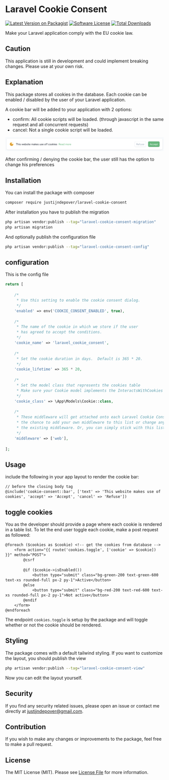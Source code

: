 # Laravel Cookie Consent

[![Latest Version on Packagist](https://img.shields.io/packagist/v/justijndepover/laravel-cookie-consent.svg?style=flat-square)](https://packagist.org/packages/justijndepover/laravel-cookie-consent)
[![Software License](https://img.shields.io/badge/license-MIT-brightgreen.svg?style=flat-square)](LICENSE.md)
[![Total Downloads](https://img.shields.io/packagist/dt/justijndepover/laravel-cookie-consent.svg?style=flat-square)](https://packagist.org/packages/justijndepover/laravel-cookie-consent)

Make your Laravel application comply with the EU cookie law.

## Caution
This application is still in development and could implement breaking changes. Please use at your own risk.

## Explanation
This package stores all cookies in the database. Each cookie can be enabled / disabled by the user of your Laravel application.

A cookie bar will be added to your application with 2 options:
- confirm: All cookie scripts will be loaded. (through javascript in the same request and all concurrent requests)
- cancel: Not a single cookie script will be loaded.

![dialog](https://raw.githubusercontent.com/justijndepover/laravel-cookie-consent/master/docs/screenshot.png)

After confirming / denying the cookie bar, the user still has the option to change his preferences

## Installation
You can install the package with composer
```sh
composer require justijndepover/laravel-cookie-consent
```

After installation you have to publish the migration
```sh
php artisan vendor:publish --tag="laravel-cookie-consent-migration"
php artisan migration
```

And optionally publish the configuration file
```sh
php artisan vendor:publish --tag="laravel-cookie-consent-config"
```
## configuration
This is the config file
```php
return [

    /*
     * Use this setting to enable the cookie consent dialog.
     */
    'enabled' => env('COOKIE_CONSENT_ENABLED', true),

    /*
     * The name of the cookie in which we store if the user
     * has agreed to accept the conditions.
     */
    'cookie_name' => 'laravel_cookie_consent',

    /*
     * Set the cookie duration in days.  Default is 365 * 20.
     */
    'cookie_lifetime' => 365 * 20,

    /*
     * Set the model class that represents the cookies table
     * Make sure your Cookie model implements the InteractsWithCookies trait
     */
    'cookie_class' => \App\Models\Cookie::class,

    /*
     * These middleware will get attached onto each Laravel Cookie Consent route, giving you
     * the chance to add your own middleware to this list or change any of
     * the existing middleware. Or, you can simply stick with this list.
     */
    'middleware' => ['web'],

];
```

## Usage
include the following in your app layout to render the cookie bar:
```blade
// before the closing body tag
@include('cookie-consent::bar', ['text' => 'This website makes use of cookies', 'accept' => 'Accept', 'cancel' => 'Refuse'])
```

## toggle cookies
You as the developer should provide a page where each cookie is rendered in a table list. To let the end user toggle each cookie, make a post request as followed:
```blade
@foreach ($cookies as $cookie) <!-- get the cookies from database -->
    <form action="{{ route('cookies.toggle', ['cookie' => $cookie]) }}" method="POST">
        @csrf

        @if ($cookie->isEnabled())
            <button type="submit" class="bg-green-200 text-green-600 text-xs rounded-full px-2 py-1">Active</button>
        @else
            <button type="submit" class="bg-red-200 text-red-600 text-xs rounded-full px-2 py-1">Not active</button>
        @endif
    </form>
@endforeach
```

The endpoint `cookies.toggle` is setup by the package and will toggle whether or not the cookie should be rendered.

## Styling
The package comes with a default tailwind styling. If you want to customize the layout, you should publish the view
```sh
php artisan vendor:publish --tag="laravel-cookie-consent-view"
```

Now you can edit the layout yourself.

## Security
If you find any security related issues, please open an issue or contact me directly at [justijndepover@gmail.com](justijndepover@gmail.com).

## Contribution
If you wish to make any changes or improvements to the package, feel free to make a pull request.

## License
The MIT License (MIT). Please see [License File](LICENSE.md) for more information.
